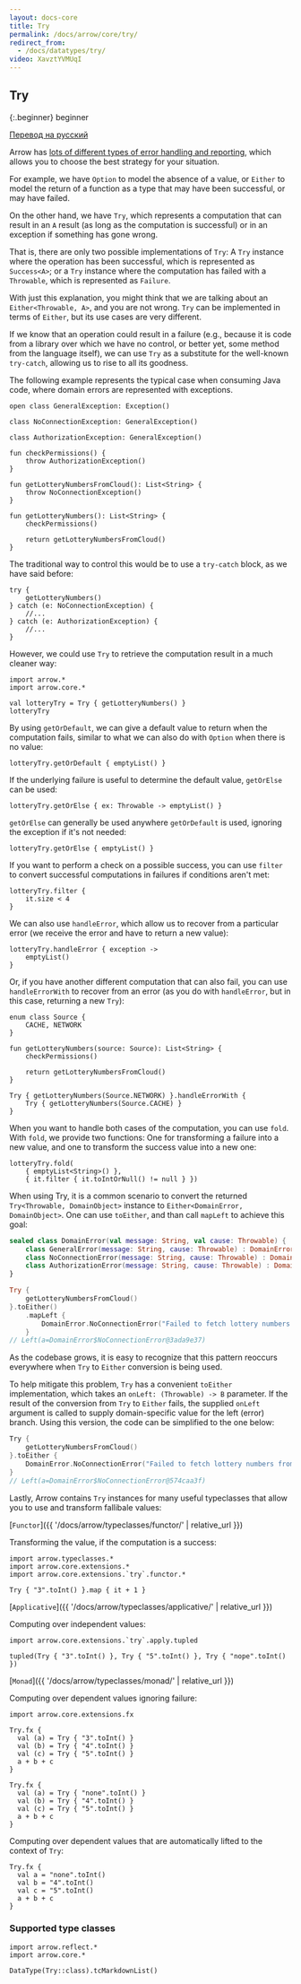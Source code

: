 ```yaml
---
layout: docs-core
title: Try
permalink: /docs/arrow/core/try/
redirect_from:
  - /docs/datatypes/try/
video: XavztYVMUqI
---
```


## Try

{:.beginner}
beginner

[Перевод на русский](/docs/arrow/core/try/ru)

Arrow has [lots of different types of error handling and reporting](http://arrow-kt.io/docs/patterns/error_handling/), which allows you to choose the best strategy for your situation.

For example, we have `Option` to model the absence of a value, or `Either` to model the return of a function as a type that may have been successful, or may have failed.

On the other hand, we have `Try`, which represents a computation that can result in an `A` result (as long as the computation is successful) or in an exception if something has gone wrong.

That is, there are only two possible implementations of `Try`: A `Try` instance where the operation has been successful, which is represented as `Success<A>`; or a `Try` instance where the computation has failed with a `Throwable`, which is represented as `Failure`.

With just this explanation, you might think that we are talking about an `Either<Throwable, A>`, and you are not wrong. `Try` can be implemented in terms of `Either`, but its use cases are very different.

If we know that an operation could result in a failure (e.g., because it is code from a library over which we have no control, or better yet, some method from the language itself), we can use `Try` as a substitute for the well-known `try-catch`, allowing us to rise to all its goodness.

The following example represents the typical case when consuming Java code, where domain errors are represented with exceptions.  

```kotlin:ank:silent
open class GeneralException: Exception()

class NoConnectionException: GeneralException()

class AuthorizationException: GeneralException()

fun checkPermissions() {
    throw AuthorizationException()
}

fun getLotteryNumbersFromCloud(): List<String> {
    throw NoConnectionException()
}

fun getLotteryNumbers(): List<String> {
    checkPermissions()

    return getLotteryNumbersFromCloud()
}
```

The traditional way to control this would be to use a `try-catch` block, as we have said before:

```kotlin:ank
try {
    getLotteryNumbers()
} catch (e: NoConnectionException) {
    //...
} catch (e: AuthorizationException) {
    //...
}
```

However, we could use `Try` to retrieve the computation result in a much cleaner way:

```kotlin:ank
import arrow.*
import arrow.core.*

val lotteryTry = Try { getLotteryNumbers() }
lotteryTry
```

By using `getOrDefault`, we can give a default value to return when the computation fails, similar to what we can also do with `Option` when there is no value:

```kotlin:ank
lotteryTry.getOrDefault { emptyList() }
```

If the underlying failure is useful to determine the default value, `getOrElse` can be used:

```kotlin:ank
lotteryTry.getOrElse { ex: Throwable -> emptyList() }
```

`getOrElse` can generally be used anywhere `getOrDefault` is used, ignoring the exception if it's not needed:

```kotlin:ank
lotteryTry.getOrElse { emptyList() }
```

If you want to perform a check on a possible success, you can use `filter` to convert successful computations in failures if conditions aren't met:

```kotlin:ank
lotteryTry.filter {
    it.size < 4
}
```

We can also use `handleError`, which allow us to recover from a particular error (we receive the error and have to return a new value):

```kotlin:ank
lotteryTry.handleError { exception ->
    emptyList()
}
```

Or, if you have another different computation that can also fail, you can use `handleErrorWith` to recover from an error (as you do with `handleError`, but in this case, returning a new `Try`):

```kotlin:ank
enum class Source {
    CACHE, NETWORK
}

fun getLotteryNumbers(source: Source): List<String> {
    checkPermissions()

    return getLotteryNumbersFromCloud()
}

Try { getLotteryNumbers(Source.NETWORK) }.handleErrorWith {
    Try { getLotteryNumbers(Source.CACHE) }
}
```

When you want to handle both cases of the computation, you can use `fold`. With `fold`, we provide two functions: One for transforming a failure into a new value, and one to transform the success value into a new one:

```kotlin:ank
lotteryTry.fold(
    { emptyList<String>() },
    { it.filter { it.toIntOrNull() != null } })
```

When using Try, it is a common scenario to convert the returned `Try<Throwable, DomainObject>` instance to `Either<DomainError, DomainObject>`. One can use `toEither`, and than call `mapLeft` to achieve this goal:

```kotlin
sealed class DomainError(val message: String, val cause: Throwable) {
    class GeneralError(message: String, cause: Throwable) : DomainError(message, cause)
    class NoConnectionError(message: String, cause: Throwable) : DomainError(message, cause)
    class AuthorizationError(message: String, cause: Throwable) : DomainError(message, cause)
}

Try {
    getLotteryNumbersFromCloud()
}.toEither()
    .mapLeft {
        DomainError.NoConnectionError("Failed to fetch lottery numbers from cloud", it)
    }
// Left(a=DomainError$NoConnectionError@3ada9e37)
```

As the codebase grows, it is easy to recognize that this pattern reoccurs everywhere when `Try` to `Either` conversion is being used.

To help mitigate this problem, `Try` has a convenient `toEither` implementation, which takes an `onLeft: (Throwable) -> B` parameter. If the result of the conversion from `Try` to `Either` fails, the supplied `onLeft` argument is called to supply domain-specific value for the left (error) branch. Using this version, the code can be simplified to the one below:

```kotlin
Try {
    getLotteryNumbersFromCloud()
}.toEither {
    DomainError.NoConnectionError("Failed to fetch lottery numbers from cloud", it)
}
// Left(a=DomainError$NoConnectionError@574caa3f)
```

Lastly, Arrow contains `Try` instances for many useful typeclasses that allow you to use and transform fallibale values:

[`Functor`]({{ '/docs/arrow/typeclasses/functor/' | relative_url }})

Transforming the value, if the computation is a success:

```kotlin:ank
import arrow.typeclasses.*
import arrow.core.extensions.*
import arrow.core.extensions.`try`.functor.*

Try { "3".toInt() }.map { it + 1 }
```

[`Applicative`]({{ '/docs/arrow/typeclasses/applicative/' | relative_url }})

Computing over independent values:

```kotlin:ank
import arrow.core.extensions.`try`.apply.tupled
  
tupled(Try { "3".toInt() }, Try { "5".toInt() }, Try { "nope".toInt() })
```

[`Monad`]({{ '/docs/arrow/typeclasses/monad/' | relative_url }})

Computing over dependent values ignoring failure:

```kotlin:ank
import arrow.core.extensions.fx

Try.fx {
  val (a) = Try { "3".toInt() }
  val (b) = Try { "4".toInt() }
  val (c) = Try { "5".toInt() }
  a + b + c
}
```

```kotlin:ank
Try.fx {
  val (a) = Try { "none".toInt() }
  val (b) = Try { "4".toInt() }
  val (c) = Try { "5".toInt() }
  a + b + c
}
```

Computing over dependent values that are automatically lifted to the context of `Try`:

```kotlin:ank
Try.fx {
  val a = "none".toInt()
  val b = "4".toInt()
  val c = "5".toInt()
  a + b + c
}
```

### Supported type classes

```kotlin:ank:replace
import arrow.reflect.*
import arrow.core.*

DataType(Try::class).tcMarkdownList()
```
